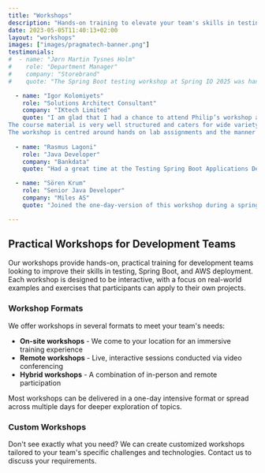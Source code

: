 ```yaml
---
title: "Workshops"
description: "Hands-on training to elevate your team's skills in testing, Spring Boot, and AWS deployment"
date: 2023-05-05T11:40:13+02:00
layout: "workshops"
images: ["images/pragmatech-banner.png"]
testimonials:
#  - name: "Jørn Martin Tysnes Holm"
#    role: "Department Manager"
#    company: "Storebrand"
#    quote: "The Spring Boot testing workshop at Spring IO 2025 was hands-on, focused, and immediately applicable to our daily work. A great blend of practical insights and expert guidance."

  - name: "Igor Kolomiyets"
    role: "Solutions Architect Consultant"
    company: "IKtech Limited"
    quote: "I am glad that I had a chance to attend Philip’s workshop at Spring I/O this year.
The course material is very well structured and caters for wide variety of professionals from beginners to the advanced users of Spring Framework.
The workshop is centred around hands on lab assignments and the manner Philip presented material lead audience from the theoretical concepts to practical use of these concepts and eventually laid foundation to apply newly obtained knowledge in practice while working on lab assignments."
    
  - name: "Rasmus Lagoni"
    role: "Java Developer"
    company: "Bankdata"
    quote: "Had a great time at the Testing Spring Boot Applications Demystified workshop! I learned a ton including new concepts like slice testing and test containers. The in-depth explanations helped me finally understand tools I’d used without fully grasping, and I’m walking away with concrete ideas I will implement with my team. I also really appreciated the philosophy that testing is not all about achieving a certain coverage threshold, but about having the confidence to release on a Friday afternoon."

  - name: "Sören Krum"
    role: "Senior Java Developer"
    company: "Miles AS"
    quote: "Joined the one-day-version of this workshop during a spring conference, and I was positively impressed. I am doing java development for some 20+ years now, and, yes i knew parts of what was presented already, but still i learned some nice new things, like the nice chaining feature of assertJ, and some pitfalls to avoid."

---
```


## Practical Workshops for Development Teams

Our workshops provide hands-on, practical training for development teams looking to improve their skills in testing, Spring Boot, and AWS deployment. Each workshop is designed to be interactive, with a focus on real-world examples and exercises that participants can apply to their own projects.

### Workshop Formats

We offer workshops in several formats to meet your team's needs:

- **On-site workshops** - We come to your location for an immersive training experience
- **Remote workshops** - Live, interactive sessions conducted via video conferencing
- **Hybrid workshops** - A combination of in-person and remote participation

Most workshops can be delivered in a one-day intensive format or spread across multiple days for deeper exploration of topics.

### Custom Workshops

Don't see exactly what you need? We can create customized workshops tailored to your team's specific challenges and technologies. Contact us to discuss your requirements.
